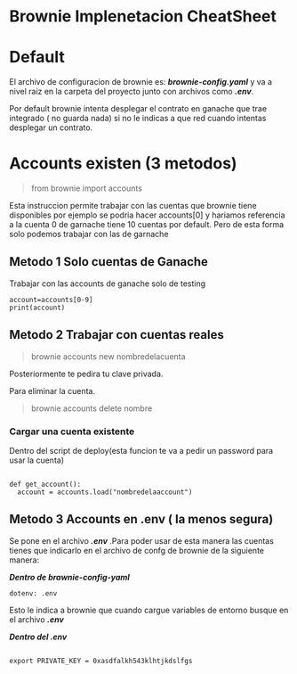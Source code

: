 # Brownie Implenetacion CheatSheet

# Default

El archivo de configuracion de brownie es: ***brownie-config.yaml*** y va a nivel raiz en la carpeta del proyecto junto con archivos como ***.env***.

Por default brownie intenta desplegar el contrato en ganache que trae integrado ( no guarda nada) si no le indicas a que red cuando intentas desplegar un contrato. 

# Accounts existen (3 metodos)

>from brownie import accounts

Esta instruccion permite trabajar con las cuentas que brownie tiene disponibles por ejemplo se podria hacer accounts[0] y hariamos referencia 
a la cuenta 0 de garnache tiene 10 cuentas por default. Pero de esta forma solo podemos trabajar con las de garnache

## Metodo 1 Solo cuentas de Ganache

Trabajar con las accounts de ganache solo de testing

```
account=accounts[0-9]
print(account)

```

## Metodo 2 Trabajar con cuentas reales

> brownie accounts new nombredelacuenta


Posteriormente te pedira tu clave privada.

Para eliminar la cuenta.

> brownie accounts delete nombre

### Cargar una cuenta existente 

Dentro del script de deploy(esta funcion te va a pedir un password para usar la cuenta)

```

def get_account():
  account = accounts.load("nombredelaaccount")

```

## Metodo 3 Accounts en .env ( la menos segura)

Se pone en el archivo ***.env*** .Para poder usar de esta manera las cuentas tienes que indicarlo en el archivo de confg de brownie de la siguiente manera:

***Dentro de brawnie-config-yaml***

```
dotenv: .env

```
Esto le indica a brownie que cuando cargue variables de entorno busque en el archivo ***.env***

***Dentro del .env***

```

export PRIVATE_KEY = 0xasdfalkh543klhtjkdslfgs

```







